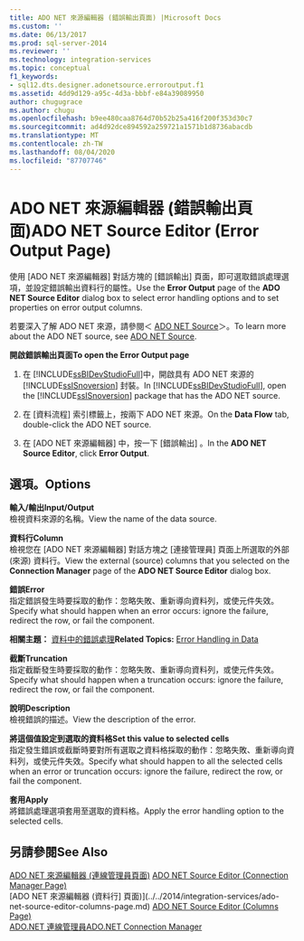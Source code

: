 ```yaml
---
title: ADO NET 來源編輯器 (錯誤輸出頁面) |Microsoft Docs
ms.custom: ''
ms.date: 06/13/2017
ms.prod: sql-server-2014
ms.reviewer: ''
ms.technology: integration-services
ms.topic: conceptual
f1_keywords:
- sql12.dts.designer.adonetsource.erroroutput.f1
ms.assetid: 4dd9d129-a95c-4d3a-bbbf-e84a39089950
author: chugugrace
ms.author: chugu
ms.openlocfilehash: b9ee480caa8764d70b52b25a416f200f353d30c7
ms.sourcegitcommit: ad4d92dce894592a259721a1571b1d8736abacdb
ms.translationtype: MT
ms.contentlocale: zh-TW
ms.lasthandoff: 08/04/2020
ms.locfileid: "87707746"
---
```

# <a name="ado-net-source-editor-error-output-page"></a><span data-ttu-id="62b85-102">ADO NET 來源編輯器 (錯誤輸出頁面)</span><span class="sxs-lookup"><span data-stu-id="62b85-102">ADO NET Source Editor (Error Output Page)</span></span>
  <span data-ttu-id="62b85-103">使用 [ADO NET 來源編輯器]  對話方塊的 [錯誤輸出]  頁面，即可選取錯誤處理選項，並設定錯誤輸出資料行的屬性。</span><span class="sxs-lookup"><span data-stu-id="62b85-103">Use the **Error Output** page of the **ADO NET Source Editor** dialog box to select error handling options and to set properties on error output columns.</span></span>  
  
 <span data-ttu-id="62b85-104">若要深入了解 ADO NET 來源，請參閱＜ [ADO NET Source](data-flow/ado-net-source.md)＞。</span><span class="sxs-lookup"><span data-stu-id="62b85-104">To learn more about the ADO NET source, see [ADO NET Source](data-flow/ado-net-source.md).</span></span>  
  
 <span data-ttu-id="62b85-105">**開啟錯誤輸出頁面**</span><span class="sxs-lookup"><span data-stu-id="62b85-105">**To open the Error Output page**</span></span>  
  
1.  <span data-ttu-id="62b85-106">在 [!INCLUDE[ssBIDevStudioFull](../includes/ssbidevstudiofull-md.md)]中，開啟具有 ADO NET 來源的 [!INCLUDE[ssISnoversion](../includes/ssisnoversion-md.md)] 封裝。</span><span class="sxs-lookup"><span data-stu-id="62b85-106">In [!INCLUDE[ssBIDevStudioFull](../includes/ssbidevstudiofull-md.md)], open the [!INCLUDE[ssISnoversion](../includes/ssisnoversion-md.md)] package that has the ADO NET source.</span></span>  
  
2.  <span data-ttu-id="62b85-107">在 [資料流程]  索引標籤上，按兩下 ADO NET 來源。</span><span class="sxs-lookup"><span data-stu-id="62b85-107">On the **Data Flow** tab, double-click the ADO NET source.</span></span>  
  
3.  <span data-ttu-id="62b85-108">在 [ADO NET 來源編輯器]  中，按一下 [錯誤輸出]  。</span><span class="sxs-lookup"><span data-stu-id="62b85-108">In the **ADO NET Source Editor**, click **Error Output**.</span></span>  
  
## <a name="options"></a><span data-ttu-id="62b85-109">選項。</span><span class="sxs-lookup"><span data-stu-id="62b85-109">Options</span></span>  
 <span data-ttu-id="62b85-110">**輸入/輸出**</span><span class="sxs-lookup"><span data-stu-id="62b85-110">**Input/Output**</span></span>  
 <span data-ttu-id="62b85-111">檢視資料來源的名稱。</span><span class="sxs-lookup"><span data-stu-id="62b85-111">View the name of the data source.</span></span>  
  
 <span data-ttu-id="62b85-112">**資料行**</span><span class="sxs-lookup"><span data-stu-id="62b85-112">**Column**</span></span>  
 <span data-ttu-id="62b85-113">檢視您在 [ADO NET 來源編輯器]  對話方塊之 [連接管理員]  頁面上所選取的外部 (來源) 資料行。</span><span class="sxs-lookup"><span data-stu-id="62b85-113">View the external (source) columns that you selected on the **Connection Manager** page of the **ADO NET Source Editor** dialog box.</span></span>  
  
 <span data-ttu-id="62b85-114">**錯誤**</span><span class="sxs-lookup"><span data-stu-id="62b85-114">**Error**</span></span>  
 <span data-ttu-id="62b85-115">指定錯誤發生時要採取的動作：忽略失敗、重新導向資料列，或使元件失效。</span><span class="sxs-lookup"><span data-stu-id="62b85-115">Specify what should happen when an error occurs: ignore the failure, redirect the row, or fail the component.</span></span>  
  
 <span data-ttu-id="62b85-116">**相關主題：** [資料中的錯誤處理](data-flow/error-handling-in-data.md)</span><span class="sxs-lookup"><span data-stu-id="62b85-116">**Related Topics:** [Error Handling in Data](data-flow/error-handling-in-data.md)</span></span>  
  
 <span data-ttu-id="62b85-117">**截斷**</span><span class="sxs-lookup"><span data-stu-id="62b85-117">**Truncation**</span></span>  
 <span data-ttu-id="62b85-118">指定截斷發生時要採取的動作：忽略失敗、重新導向資料列，或使元件失效。</span><span class="sxs-lookup"><span data-stu-id="62b85-118">Specify what should happen when a truncation occurs: ignore the failure, redirect the row, or fail the component.</span></span>  
  
 <span data-ttu-id="62b85-119">**說明**</span><span class="sxs-lookup"><span data-stu-id="62b85-119">**Description**</span></span>  
 <span data-ttu-id="62b85-120">檢視錯誤的描述。</span><span class="sxs-lookup"><span data-stu-id="62b85-120">View the description of the error.</span></span>  
  
 <span data-ttu-id="62b85-121">**將這個值設定到選取的資料格**</span><span class="sxs-lookup"><span data-stu-id="62b85-121">**Set this value to selected cells**</span></span>  
 <span data-ttu-id="62b85-122">指定發生錯誤或截斷時要對所有選取之資料格採取的動作：忽略失敗、重新導向資料列，或使元件失效。</span><span class="sxs-lookup"><span data-stu-id="62b85-122">Specify what should happen to all the selected cells when an error or truncation occurs: ignore the failure, redirect the row, or fail the component.</span></span>  
  
 <span data-ttu-id="62b85-123">**套用**</span><span class="sxs-lookup"><span data-stu-id="62b85-123">**Apply**</span></span>  
 <span data-ttu-id="62b85-124">將錯誤處理選項套用至選取的資料格。</span><span class="sxs-lookup"><span data-stu-id="62b85-124">Apply the error handling option to the selected cells.</span></span>  
  
## <a name="see-also"></a><span data-ttu-id="62b85-125">另請參閱</span><span class="sxs-lookup"><span data-stu-id="62b85-125">See Also</span></span>  
 <span data-ttu-id="62b85-126">[ADO NET 來源編輯器 &#40;連線管理員頁面&#41;](../../2014/integration-services/ado-net-source-editor-connection-manager-page.md) </span><span class="sxs-lookup"><span data-stu-id="62b85-126">[ADO NET Source Editor &#40;Connection Manager Page&#41;](../../2014/integration-services/ado-net-source-editor-connection-manager-page.md) </span></span>  
 <span data-ttu-id="62b85-127">[ADO NET 來源編輯器 &#40;資料行] 頁面&#41;](../../2014/integration-services/ado-net-source-editor-columns-page.md) </span><span class="sxs-lookup"><span data-stu-id="62b85-127">[ADO NET Source Editor &#40;Columns Page&#41;](../../2014/integration-services/ado-net-source-editor-columns-page.md) </span></span>  
 [<span data-ttu-id="62b85-128">ADO.NET 連線管理員</span><span class="sxs-lookup"><span data-stu-id="62b85-128">ADO.NET Connection Manager</span></span>](connection-manager/ado-net-connection-manager.md)  
  
  
